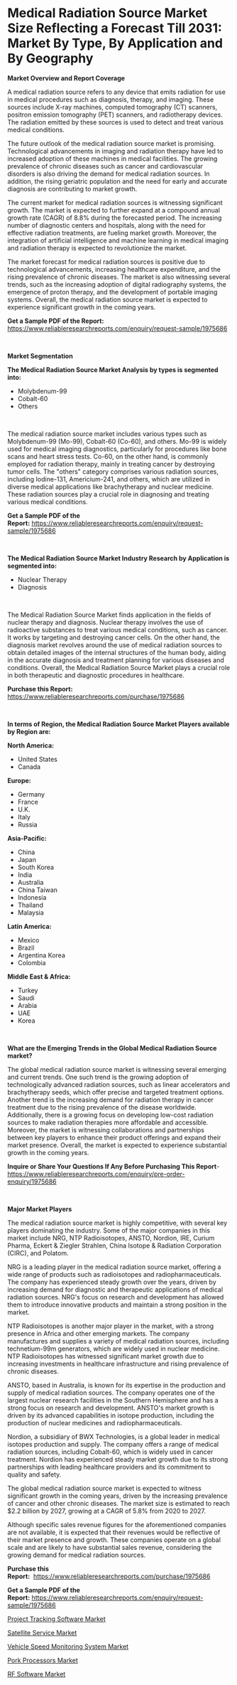<p><h1>Medical Radiation Source Market Size Reflecting a Forecast Till 2031: Market By Type, By Application and By Geography</h1></p><p><strong>Market Overview and Report Coverage</strong></p>
<p><p>A medical radiation source refers to any device that emits radiation for use in medical procedures such as diagnosis, therapy, and imaging. These sources include X-ray machines, computed tomography (CT) scanners, positron emission tomography (PET) scanners, and radiotherapy devices. The radiation emitted by these sources is used to detect and treat various medical conditions.</p><p>The future outlook of the medical radiation source market is promising. Technological advancements in imaging and radiation therapy have led to increased adoption of these machines in medical facilities. The growing prevalence of chronic diseases such as cancer and cardiovascular disorders is also driving the demand for medical radiation sources. In addition, the rising geriatric population and the need for early and accurate diagnosis are contributing to market growth.</p><p>The current market for medical radiation sources is witnessing significant growth. The market is expected to further expand at a compound annual growth rate (CAGR) of 8.8% during the forecasted period. The increasing number of diagnostic centers and hospitals, along with the need for effective radiation treatments, are fueling market growth. Moreover, the integration of artificial intelligence and machine learning in medical imaging and radiation therapy is expected to revolutionize the market.</p><p>The market forecast for medical radiation sources is positive due to technological advancements, increasing healthcare expenditure, and the rising prevalence of chronic diseases. The market is also witnessing several trends, such as the increasing adoption of digital radiography systems, the emergence of proton therapy, and the development of portable imaging systems. Overall, the medical radiation source market is expected to experience significant growth in the coming years.</p></p>
<p><strong>Get a Sample PDF of the Report:</strong> <a href="https://www.reliableresearchreports.com/enquiry/request-sample/1975686">https://www.reliableresearchreports.com/enquiry/request-sample/1975686</a></p>
<p>&nbsp;</p>
<p><strong>Market Segmentation</strong></p>
<p><strong>The Medical Radiation Source Market Analysis by types is segmented into:</strong></p>
<p><ul><li>Molybdenum-99</li><li>Cobalt-60</li><li>Others</li></ul></p>
<p>&nbsp;</p>
<p><p>The medical radiation source market includes various types such as Molybdenum-99 (Mo-99), Cobalt-60 (Co-60), and others. Mo-99 is widely used for medical imaging diagnostics, particularly for procedures like bone scans and heart stress tests. Co-60, on the other hand, is commonly employed for radiation therapy, mainly in treating cancer by destroying tumor cells. The "others" category comprises various radiation sources, including Iodine-131, Americium-241, and others, which are utilized in diverse medical applications like brachytherapy and nuclear medicine. These radiation sources play a crucial role in diagnosing and treating various medical conditions.</p></p>
<p><strong>Get a Sample PDF of the Report:</strong>&nbsp;<a href="https://www.reliableresearchreports.com/enquiry/request-sample/1975686">https://www.reliableresearchreports.com/enquiry/request-sample/1975686</a></p>
<p>&nbsp;</p>
<p><strong>The Medical Radiation Source Market Industry Research by Application is segmented into:</strong></p>
<p><ul><li>Nuclear Therapy</li><li>Diagnosis</li></ul></p>
<p>&nbsp;</p>
<p><p>The Medical Radiation Source Market finds application in the fields of nuclear therapy and diagnosis. Nuclear therapy involves the use of radioactive substances to treat various medical conditions, such as cancer. It works by targeting and destroying cancer cells. On the other hand, the diagnosis market revolves around the use of medical radiation sources to obtain detailed images of the internal structures of the human body, aiding in the accurate diagnosis and treatment planning for various diseases and conditions. Overall, the Medical Radiation Source Market plays a crucial role in both therapeutic and diagnostic procedures in healthcare.</p></p>
<p><strong>Purchase this Report:</strong>&nbsp; <a href="https://www.reliableresearchreports.com/purchase/1975686">https://www.reliableresearchreports.com/purchase/1975686</a></p>
<p>&nbsp;</p>
<p><strong>In terms of Region, the Medical Radiation Source Market Players available by Region are:</strong></p>
<p>
    <p> <strong> North America: </strong>
        <ul>
            <li>United States</li>
            <li>Canada</li>
        </ul>
        </p> 
    <p> <strong> Europe: </strong>
        <ul>
            <li>Germany</li>
            <li>France</li>
            <li>U.K.</li>
            <li>Italy</li>
            <li>Russia</li>
        </ul>
        </p> 
    <p> <strong> Asia-Pacific: </strong>
        <ul>
            <li>China</li>
            <li>Japan</li>
            <li>South Korea</li>
            <li>India</li>
            <li>Australia</li>
            <li>China Taiwan</li>
            <li>Indonesia</li>
            <li>Thailand</li>
            <li>Malaysia</li>
        </ul>
        </p> 
    <p> <strong> Latin America: </strong>
        <ul>
            <li>Mexico</li>
            <li>Brazil</li>
            <li>Argentina Korea</li>
            <li>Colombia</li>
        </ul>
        </p> 
    <p> <strong> Middle East & Africa: </strong>
        <ul>
            <li>Turkey</li>
            <li>Saudi</li>
            <li>Arabia</li>
            <li>UAE</li>
            <li>Korea</li>
        </ul>
    </p>
    </p>
<p>&nbsp;</p>
<p><strong>What are the Emerging Trends in the Global Medical Radiation Source market?</strong></p>
<p><p>The global medical radiation source market is witnessing several emerging and current trends. One such trend is the growing adoption of technologically advanced radiation sources, such as linear accelerators and brachytherapy seeds, which offer precise and targeted treatment options. Another trend is the increasing demand for radiation therapy in cancer treatment due to the rising prevalence of the disease worldwide. Additionally, there is a growing focus on developing low-cost radiation sources to make radiation therapies more affordable and accessible. Moreover, the market is witnessing collaborations and partnerships between key players to enhance their product offerings and expand their market presence.  Overall, the market is expected to experience substantial growth in the coming years.</p></p>
<p><strong>Inquire or Share Your Questions If Any Before Purchasing This Report</strong>- <a href="https://www.reliableresearchreports.com/enquiry/pre-order-enquiry/1975686">https://www.reliableresearchreports.com/enquiry/pre-order-enquiry/1975686</a></p>
<p>&nbsp;</p>
<p><strong>Major Market Players</strong></p>
<p><p>The medical radiation source market is highly competitive, with several key players dominating the industry. Some of the major companies in this market include NRG, NTP Radioisotopes, ANSTO, Nordion, IRE, Curium Pharma, Eckert & Ziegler Strahlen, China Isotope & Radiation Corporation (CIRC), and Polatom. </p><p>NRG is a leading player in the medical radiation source market, offering a wide range of products such as radioisotopes and radiopharmaceuticals. The company has experienced steady growth over the years, driven by increasing demand for diagnostic and therapeutic applications of medical radiation sources. NRG's focus on research and development has allowed them to introduce innovative products and maintain a strong position in the market.</p><p>NTP Radioisotopes is another major player in the market, with a strong presence in Africa and other emerging markets. The company manufactures and supplies a variety of medical radiation sources, including technetium-99m generators, which are widely used in nuclear medicine. NTP Radioisotopes has witnessed significant market growth due to increasing investments in healthcare infrastructure and rising prevalence of chronic diseases.</p><p>ANSTO, based in Australia, is known for its expertise in the production and supply of medical radiation sources. The company operates one of the largest nuclear research facilities in the Southern Hemisphere and has a strong focus on research and development. ANSTO's market growth is driven by its advanced capabilities in isotope production, including the production of nuclear medicines and radiopharmaceuticals.</p><p>Nordion, a subsidiary of BWX Technologies, is a global leader in medical isotopes production and supply. The company offers a range of medical radiation sources, including Cobalt-60, which is widely used in cancer treatment. Nordion has experienced steady market growth due to its strong partnerships with leading healthcare providers and its commitment to quality and safety.</p><p>The global medical radiation source market is expected to witness significant growth in the coming years, driven by the increasing prevalence of cancer and other chronic diseases. The market size is estimated to reach $2.2 billion by 2027, growing at a CAGR of 5.8% from 2020 to 2027.</p><p>Although specific sales revenue figures for the aforementioned companies are not available, it is expected that their revenues would be reflective of their market presence and growth. These companies operate on a global scale and are likely to have substantial sales revenue, considering the growing demand for medical radiation sources.</p></p>
<p><strong>Purchase this Report:</strong>&nbsp;&nbsp;<a href="https://www.reliableresearchreports.com/purchase/1975686">https://www.reliableresearchreports.com/purchase/1975686</a></p>
<p></p>
<p><strong>Get a Sample PDF of the Report:</strong>&nbsp;<a href="https://www.reliableresearchreports.com/enquiry/request-sample/1975686">https://www.reliableresearchreports.com/enquiry/request-sample/1975686</a></p>
<p><p><a href="https://medium.com/@amandagarza17/project-tracking-software-market-share-evolution-and-market-growth-trends-2023-2030-f27b78bc315a">Project Tracking Software Market</a></p><p><a href="https://medium.com/@amandagarza17/satellite-service-market-size-reveals-the-best-marketing-channels-in-global-industry-4ad4ea767c4c">Satellite Service Market</a></p><p><a href="https://medium.com/@amandagarza17/vehicle-speed-monitoring-system-market-comprehensive-assessment-by-type-application-and-d93f2b59cee2">Vehicle Speed Monitoring System Market</a></p><p><a href="https://medium.com/@amandagarza17/pork-processors-market-size-reveals-the-best-marketing-channels-in-global-industry-5280b5303a0e">Pork Processors Market</a></p><p><a href="https://medium.com/@amandagarza17/decoding-rf-software-market-metrics-market-share-trends-and-growth-patterns-cb9ca803da0e">RF Software Market</a></p></p>